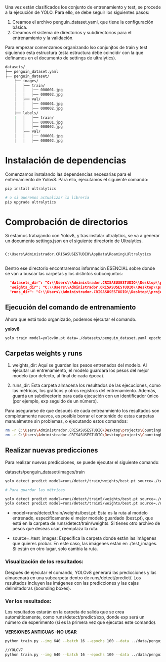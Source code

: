Una vez están clasificados los conjunto de entrenamiento y test, se procede a la ejecución de YOLO. Para ello, se debe seguir los siguientes pasos:

1. Creamos el archivo penguin_dataset.yaml, que tiene la configuración básica.
2. Creamos el sistema de directorios y subdirectorios para el entrenamiento y la validación.


Para empezar comenzamos organizando lso conjunjtos de train y test siguiendo esta estructura (esta estructura debe coincidir con la que definamos en el documento de settings de ultralytics).

```bash
datasets/
├── penguin_dataset.yaml
├── penguin_dataset/
    ├── images/
    │   ├── train/
    │   │   ├── 000001.jpg
    │   │   ├── 000002.jpg
    │   ├── val/
    │   │   ├── 000001.jpg
    │   │   ├── 000002.jpg
    ├── labels/
    |   │   ├── train/
    │   │   ├── 000001.jpg
    │   │   ├── 000002.jpg
    │   ├── val/
    │   │   ├── 000001.jpg
    │   │   ├── 000002.jpg
```

# Instalación de dependencias

Comenzamos instalando las dependencias necesarias para el entrenamiento de Yolov8. Para ello, ejecutamos el siguiente comando:

```bash
pip install ultralytics

# o si queremos actualizar la librería
pip upgrade ultralytics
```


# Comprobación de directorios

Si estamos trabajando con Yolov8, y tras instalar ultralytics, se va a generar un documento settings.json en el siguiente directorio de Ultralytics.

```bash

C:\Users\Administrador.CRISASUSESTUDIO\AppData\Roaming\Ultralytics
    
```

Dentro ese directorio encontraremos información ESENCIAL sobre donde se van a buscar las carpetas y los distintos subconjuntos:

```json
  "datasets_dir": "C:\\Users\\Administrador.CRISASUSESTUDIO\\Desktop\\projects\\CountingPenguins\\datasets",
  "weights_dir": "C:\\Users\\Administrador.CRISASUSESTUDIO\\Desktop\\projects\\CountingPenguins\\weights",
  "runs_dir": "C:\\Users\\Administrador.CRISASUSESTUDIO\\Desktop\\projects\\CountingPenguins\\runs",
```

## Ejecución del comando de entrenamiento

Ahora que está todo organizado, podemos ejecutar el comando.

**yolov8**
```bash
yolo train model=yolov8n.pt data=./datasets/penguin_dataset.yaml epochs=100 imgsz=500 batch=16 device=cpu
```

## Carpetas weights y runs

1. weights_dir: Aquí se guardan los pesos entrenados del modelo. Al ejecutar un entrenamiento, el modelo guardará los pesos del mejor modelo (por defecto, al final de cada época).

2. runs_dir: Esta carpeta almacena los resultados de las ejecuciones, como las métricas, los gráficos y otros registros del entrenamiento. Además, guarda un subdirectorio para cada ejecución con un identificador único (por ejemplo, exp seguido de un número).

Para asegurarse de que después de cada entreanmiento los resultados son completamente nuevos, es posible borrar el contenido de estas carpetas manualmetne sin problemas, o ejecutando estos comandos:

```bash
rm -r C:\Users\Administrador.CRISASUSESTUDIO\Desktop\projects\CountingPenguins\weights\*
rm -r C:\Users\Administrador.CRISASUSESTUDIO\Desktop\projects\CountingPenguins\runs\*
```

## Realizar nuevas predicciones

Para realizar nuevas predicciones, se puede ejecutar el siguiente comando:

datasets/penguin_dataset/images/train

```bash
yolo detect predict model=runs/detect/train/weights/best.pt source=./test_images

# Para guardar las métricas

yolo detect predict model=runs/detect/train5/weights/best.pt source=./datasets/penguin_dataset/images/train save_txt=True
yolo detect predict model=runs/detect/train5/weights/best.pt source=./datasets/penguin_dataset/images/val save_txt=True

```
- model=runs/detect/train/weights/best.pt: Esta es la ruta al modelo entrenado, específicamente el mejor modelo guardado (best.pt), que está en la carpeta de runs/detect/train/weights. Si tienes otro archivo de pesos que deseas usar, reemplaza la ruta.

- source=./test_images: Especifica la carpeta donde están las imágenes que quieres probar. En este caso, las imágenes están en ./test_images. Si están en otro lugar, solo cambia la ruta.

### Visualización de los resultados: 
Después de ejecutar el comando, YOLOv8 generará las predicciones y las almacenará en una subcarpeta dentro de runs/detect/predict/. Los resultados incluyen las imágenes con las predicciones y las cajas delimitadoras (bounding boxes).

### Ver los resultados: 
Los resultados estarán en la carpeta de salida que se crea automáticamente, como runs/detect/predict/exp, donde exp será un número de experimento (si es la primera vez que ejecutas este comando).




**VERSIONES ANTIGUAS -NO USAR**
````bash
python train.py --img 640 --batch 16 --epochs 100 --data ../data/penguin_dataset.yaml --weights yolov5s.pt --name penguin_detection

//YOLOV7
python train.py --img 640 --batch 16 --epochs 100 --data ../data/penguin_dataset.yaml --cfg cfg/training/yolov7.yaml --weights 'yolov7.pt' --device cpu

````
